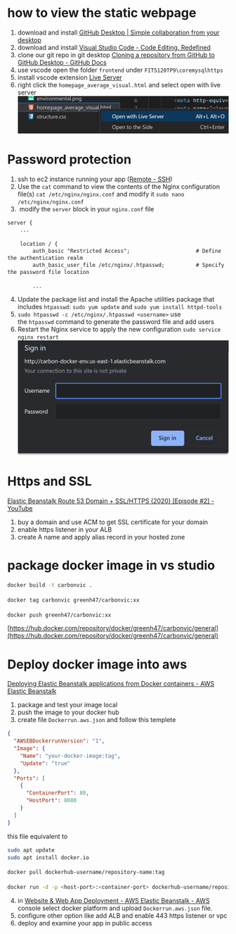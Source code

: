 # how to view the static webpage

1. download and install [GitHub Desktop | Simple collaboration from your desktop](https://desktop.github.com/)
2. download and install [Visual Studio Code - Code Editing. Redefined](https://code.visualstudio.com/)
3. clone our git repo in git desktop [Cloning a repository from GitHub to GitHub Desktop - GitHub Docs](https://docs.github.com/en/desktop/contributing-and-collaborating-using-github-desktop/adding-and-cloning-repositories/cloning-a-repository-from-github-to-github-desktop)
4. use vscode open the folder `frontend` under `FIT5120TP9\coremysqlhttps`
5. install vscode extension [Live Server](https://marketplace.visualstudio.com/items?itemName=ritwickdey.LiveServer)
6. right click the `homepage_average_visual.html` and select open with live server
   ![](img/tech_note-20230807.png)

# Password protection

1. ssh to ec2 instance running your app ([Remote - SSH](https://marketplace.visualstudio.com/items?itemName=ms-vscode-remote.remote-ssh))
2. Use the `cat` command to view the contents of the Nginx configuration file(s) `cat /etc/nginx/nginx.conf` and modify it `sudo nano /etc/nginx/nginx.conf`
3.  modify the `server` block in your `nginx.conf` file

```
server {
    ...
  
    location / {
        auth_basic "Restricted Access";                     # Define the authentication realm
        auth_basic_user_file /etc/nginx/.htpasswd;          # Specify the password file location
    
        ...

```

4. Update the package list and install the Apache utilities package that includes `htpasswd`: `sudo yum update` and `sudo yum install httpd-tools`
5. `sudo htpasswd -c /etc/nginx/.htpasswd <username>` use the `htpasswd` command to generate the password file and add users
6. Restart the Nginx service to apply the new configuration `sudo service nginx restart`
   ![](img/tech_note-20230806.png)

# Https and SSL

[Elastic Beanstalk Route 53 Domain + SSL/HTTPS (2020) [Episode #2] - YouTube](https://www.youtube.com/watch?v=BeOKTpFsuvk)

1. buy a domain and use ACM to get SSL certificate for your domain
2. enable https listener in your ALB
3. create A name and apply alias record in your hosted zone

# package docker image in vs studio

```bash
docker build -t carbonvic .

docker tag carbonvic greenh47/carbonvic:xx

docker push greenh47/carbonvic:xx
```

[https://hub.docker.com/repository/docker/greenh47/carbonvic/general](https://hub.docker.com/repository/docker/greenh47/carbonvic/general)

# Deploy docker image into aws

[Deploying Elastic Beanstalk applications from Docker containers - AWS Elastic Beanstalk](https://docs.aws.amazon.com/elasticbeanstalk/latest/dg/create_deploy_docker.html)

1. package and test your image local
2. push the image to your docker hub
3. create file `Dockerrun.aws.json` and follow this templete

```json
{
  "AWSEBDockerrunVersion": "1",
  "Image": {
    "Name": "your-docker-image:tag",
    "Update": "true"
  },
  "Ports": [
    {
      "ContainerPort": 80,
      "HostPort": 8080
    }
  ]
}

```

this file equivalent to

```bash
sudo apt update
sudo apt install docker.io

docker pull dockerhub-username/repository-name:tag

docker run -d -p <host-port>:<container-port> dockerhub-username/repository-name:tag

```

4. in [Website &amp; Web App Deployment - AWS Elastic Beanstalk - AWS](https://aws.amazon.com/elasticbeanstalk/) console select docker platform and upload `Dockerrun.aws.json` file.
5. configure other option like add ALB and enable 443 https listener or vpc
6. deploy and examine your app in public access
